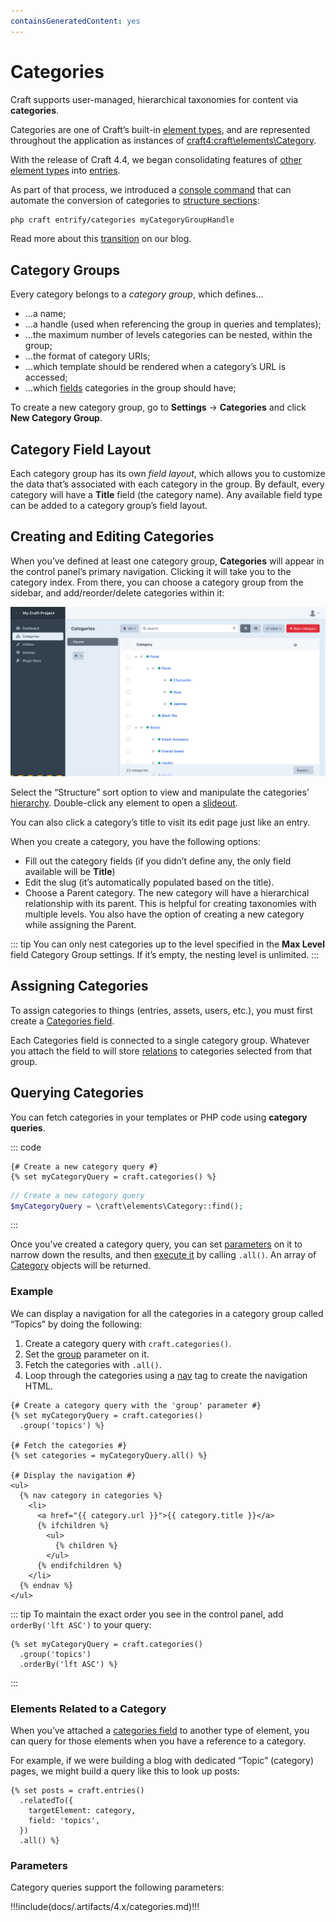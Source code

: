 ```yaml
---
containsGeneratedContent: yes
---
```


# Categories

Craft supports user-managed, hierarchical taxonomies for content via **categories**.

Categories are one of Craft’s built-in [element types](elements.md), and are represented throughout the application as instances of <craft4:craft\elements\Category>.

<Block label="Migrating to Structures">

With the release of Craft 4.4, we began consolidating features of [other element types](elements.md) into [entries](entries.md).

As part of that process, we introduced a [console command](console-commands.md#entrify-categories) that can automate the conversion of categories to [structure sections](entries.md#structures):

```bash
php craft entrify/categories myCategoryGroupHandle
```

Read more about this [transition](https://craftcms.com/blog/entrification) on our blog.

</Block>

## Category Groups

Every category belongs to a _category group_, which defines…

- …a name;
- …a handle (used when referencing the group in queries and templates);
- …the maximum number of levels categories can be nested, within the group;
- …the format of category URIs;
- …which template should be rendered when a category’s URL is accessed;
- …which [fields](fields.md) categories in the group should have;

To create a new category group, go to **Settings** → **Categories** and click **New Category Group**.

## Category Field Layout

Each category group has its own _field layout_, which allows you to customize the data that’s associated with each category in the group. By default, every category will have a **Title** field (the category name). Any available field type can be added to a category group’s field layout.

<See path="./fields" />

## Creating and Editing Categories

When you’ve defined at least one category group, **Categories** will appear in the control panel’s primary navigation. Clicking it will take you to the category index. From there, you can choose a category group <Poi label="1" target="categoryIndex" id="groups" /> from the sidebar, and add/reorder/delete categories within it:

<BrowserShot
    url="https://my-craft-project.ddev.site/admin/categories/flavors"
    :link="false"
    caption="A category index representing coffee flavor profiles."
    id="categoryIndex"
    :poi="{
        groups: [30, 20.6],
        structure: [76.2, 9],
        statusIcon: [45, 64],
    }">
<img src="./images/categories-category-index.png" alt="Screenshot of the categories index, with “Categories” active in the main navigation, the “Flavors” category group selected, and a listing of category names in a nested hierarchy">
</BrowserShot>

Select the “Structure” <Poi label="2" target="categoryIndex" id="structure" /> sort option to view and manipulate the categories’ [hierarchy](./elements.md#structures). Double-click any element <Poi label="3" target="categoryIndex" id="statusIcon" /> to open a [slideout](./control-panel.md#slideouts).

You can also click a category’s title to visit its edit page just like an entry.

When you create a category, you have the following options:

- Fill out the category fields (if you didn’t define any, the only field available will be **Title**)
- Edit the slug (it’s automatically populated based on the title).
- Choose a Parent category. The new category will have a hierarchical relationship with its parent. This is helpful for creating taxonomies with multiple levels. You also have the option of creating a new category while assigning the Parent.

::: tip
You can only nest categories up to the level specified in the **Max Level** field Category Group settings. If it’s empty, the nesting level is unlimited.
:::

## Assigning Categories

To assign categories to things (entries, assets, users, etc.), you must first create a [Categories field](categories-fields.md).

Each Categories field is connected to a single category group. Whatever you attach the field to will store [relations](relations.md) to categories selected from that group.

## Querying Categories

You can fetch categories in your templates or PHP code using **category queries**.

::: code
```twig
{# Create a new category query #}
{% set myCategoryQuery = craft.categories() %}
```
```php
// Create a new category query
$myCategoryQuery = \craft\elements\Category::find();
```
:::

Once you’ve created a category query, you can set [parameters](#parameters) on it to narrow down the results, and then [execute it](element-queries.md#executing-element-queries) by calling `.all()`. An array of [Category](craft4:craft\elements\Category) objects will be returned.

<See path="./element-queries" description="Learn more about element queries." />

### Example

We can display a navigation for all the categories in a category group called “Topics” by doing the following:

1. Create a category query with `craft.categories()`.
2. Set the [group](#group) parameter on it.
3. Fetch the categories with `.all()`.
4. Loop through the categories using a [nav](dev/tags.html#nav) tag to create the navigation HTML.

```twig
{# Create a category query with the 'group' parameter #}
{% set myCategoryQuery = craft.categories()
  .group('topics') %}

{# Fetch the categories #}
{% set categories = myCategoryQuery.all() %}

{# Display the navigation #}
<ul>
  {% nav category in categories %}
    <li>
      <a href="{{ category.url }}">{{ category.title }}</a>
      {% ifchildren %}
        <ul>
          {% children %}
        </ul>
      {% endifchildren %}
    </li>
  {% endnav %}
</ul>
```

::: tip
To maintain the exact order you see in the control panel, add `orderBy('lft ASC')` to your query:
```twig
{% set myCategoryQuery = craft.categories()
  .group('topics')
  .orderBy('lft ASC') %}
```
:::

### Elements Related to a Category

When you’ve attached a [categories field](./categories-fields.md) to another type of element, you can query for those elements when you have a reference to a category.

For example, if we were building a blog with dedicated “Topic” (category) pages, we might build a query like this to look up posts:

```twig
{% set posts = craft.entries()
  .relatedTo({
    targetElement: category,
    field: 'topics',
  })
  .all() %}
```

<See path="./relations" description="Read about querying with relational fields." />

### Parameters

Category queries support the following parameters:

<!-- This section of the page is dynamically generated! Changes to the file below may be overwritten by automated tools. -->
!!!include(docs/.artifacts/4.x/categories.md)!!!
